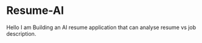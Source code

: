 # Resume-AI
Hello I am Building an AI resume application that can analyse resume vs job description.
